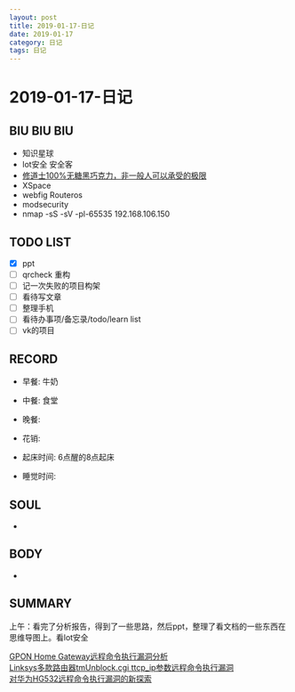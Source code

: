```yaml
---
layout: post
title: 2019-01-17-日记
date: 2019-01-17
category: 日记
tags: 日记
---
```

# 2019-01-17-日记
## BIU BIU BIU
- 知识星球
- lot安全 安全客
- [修道士100%无糖黑巧克力，非一般人可以承受的极限](http://bbs.ruian.com/thread-747345-1-1.html)  
- XSpace
- webfig Routeros
- modsecurity
- nmap -sS -sV -pl-65535 192.168.106.150
 
## TODO LIST
- [x] ppt
- [ ] qrcheck 重构
- [ ] 记一次失败的项目构架
- [ ] 看待写文章
- [ ] 整理手机
- [ ] 看待办事项/备忘录/todo/learn list
- [ ] vk的项目
 
## RECORD
- 早餐:  牛奶
- 中餐:  食堂
- 晚餐:  
 
- 花销:  
 
- 起床时间:  6点醒的8点起床
- 睡觉时间:  
 
## SOUL
- 
 
## BODY
- 
 
## SUMMARY
 上午：看完了分析报告，得到了一些思路，然后ppt，整理了看文档的一些东西在思维导图上。看lot安全

[GPON Home Gateway远程命令执行漏洞分析](https://www.freebuf.com/vuls/171457.html)  
[Linksys多款路由器tmUnblock.cgi ttcp_ip参数远程命令执行漏洞](https://www.linuxidc.com/Linux/2014-02/97171.htm)  
[对华为HG532远程命令执行漏洞的新探索](https://xlab.tencent.com/cn/2018/01/05/a-new-way-to-exploit-cve-2017-17215/)  


 

